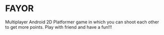 # FAYOR
Multiplayer Android 2D Platformer game in which you can shoot each other to get more points. Play with friend and have a fun!!!
